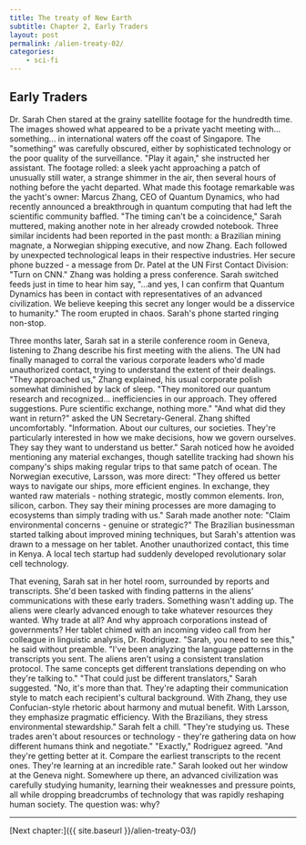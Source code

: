 ```yaml
---
title: The treaty of New Earth
subtitle: Chapter 2, Early Traders
layout: post
permalink: /alien-treaty-02/
categories:
    - sci-fi
---
```


## Early Traders

Dr. Sarah Chen stared at the grainy satellite footage for the hundredth time. The images showed what appeared to be a private yacht meeting with... something... in international waters off the coast of Singapore. The "something" was carefully obscured, either by sophisticated technology or the poor quality of the surveillance.
"Play it again," she instructed her assistant. The footage rolled: a sleek yacht approaching a patch of unusually still water, a strange shimmer in the air, then several hours of nothing before the yacht departed. What made this footage remarkable was the yacht's owner: Marcus Zhang, CEO of Quantum Dynamics, who had recently announced a breakthrough in quantum computing that had left the scientific community baffled.
"The timing can't be a coincidence," Sarah muttered, making another note in her already crowded notebook. Three similar incidents had been reported in the past month: a Brazilian mining magnate, a Norwegian shipping executive, and now Zhang. Each followed by unexpected technological leaps in their respective industries.
Her secure phone buzzed - a message from Dr. Patel at the UN First Contact Division: "Turn on CNN."
Zhang was holding a press conference. Sarah switched feeds just in time to hear him say, "...and yes, I can confirm that Quantum Dynamics has been in contact with representatives of an advanced civilization. We believe keeping this secret any longer would be a disservice to humanity."
The room erupted in chaos. Sarah's phone started ringing non-stop.

Three months later, Sarah sat in a sterile conference room in Geneva, listening to Zhang describe his first meeting with the aliens. The UN had finally managed to corral the various corporate leaders who'd made unauthorized contact, trying to understand the extent of their dealings.
"They approached us," Zhang explained, his usual corporate polish somewhat diminished by lack of sleep. "They monitored our quantum research and recognized... inefficiencies in our approach. They offered suggestions. Pure scientific exchange, nothing more."
"And what did they want in return?" asked the UN Secretary-General.
Zhang shifted uncomfortably. "Information. About our cultures, our societies. They're particularly interested in how we make decisions, how we govern ourselves. They say they want to understand us better."
Sarah noticed how he avoided mentioning any material exchanges, though satellite tracking had shown his company's ships making regular trips to that same patch of ocean.
The Norwegian executive, Larsson, was more direct: "They offered us better ways to navigate our ships, more efficient engines. In exchange, they wanted raw materials - nothing strategic, mostly common elements. Iron, silicon, carbon. They say their mining processes are more damaging to ecosystems than simply trading with us."
Sarah made another note: "Claim environmental concerns - genuine or strategic?"
The Brazilian businessman started talking about improved mining techniques, but Sarah's attention was drawn to a message on her tablet. Another unauthorized contact, this time in Kenya. A local tech startup had suddenly developed revolutionary solar cell technology.

That evening, Sarah sat in her hotel room, surrounded by reports and transcripts. She'd been tasked with finding patterns in the aliens' communications with these early traders. Something wasn't adding up.
The aliens were clearly advanced enough to take whatever resources they wanted. Why trade at all? And why approach corporations instead of governments?
Her tablet chimed with an incoming video call from her colleague in linguistic analysis, Dr. Rodriguez.
"Sarah, you need to see this," he said without preamble. "I've been analyzing the language patterns in the transcripts you sent. The aliens aren't using a consistent translation protocol. The same concepts get different translations depending on who they're talking to."
"That could just be different translators," Sarah suggested.
"No, it's more than that. They're adapting their communication style to match each recipient's cultural background. With Zhang, they use Confucian-style rhetoric about harmony and mutual benefit. With Larsson, they emphasize pragmatic efficiency. With the Brazilians, they stress environmental stewardship."
Sarah felt a chill. "They're studying us. These trades aren't about resources or technology - they're gathering data on how different humans think and negotiate."
"Exactly," Rodriguez agreed. "And they're getting better at it. Compare the earliest transcripts to the recent ones. They're learning at an incredible rate."
Sarah looked out her window at the Geneva night. Somewhere up there, an advanced civilization was carefully studying humanity, learning their weaknesses and pressure points, all while dropping breadcrumbs of technology that was rapidly reshaping human society.
The question was: why?


<!-- want to add
humans trading things that were not theirs (oceans, mountains, deep earth / core, atmosphere, etc). and the aliens didnt care to look too closely.

aliens ripping off humans. paying very little. the aliens were trading tech that humans couldnt quite understand and were fooled into thinking was valuable.
 -->

***

[Next chapter:]({{ site.baseurl }}/alien-treaty-03/)